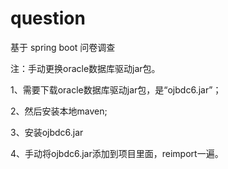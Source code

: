 # question
基于 spring boot 问卷调查

注：手动更换oracle数据库驱动jar包。

1、需要下载oracle数据库驱动jar包，是“ojbdc6.jar”；

2、然后安装本地maven;

3、安装ojbdc6.jar

4、手动将ojbdc6.jar添加到项目里面，reimport一遍。
